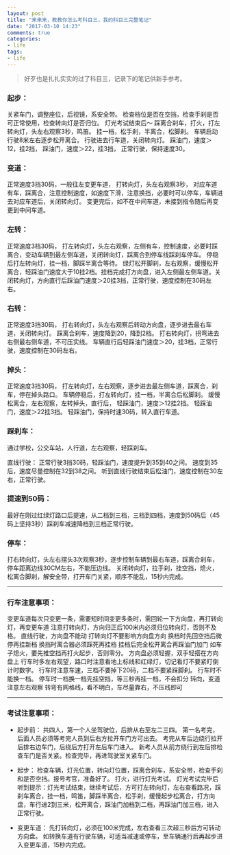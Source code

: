 ```yaml
---
layout: post
title: "来来来，教教你怎么考科目三，我的科目三完整笔记"
date: "2017-03-10 14:23"
comments: true
categories:
- life
tags:
- life
---
```


>好歹也是扎扎实实的过了科目三，记录下的笔记供新手参考。
<!-- more -->
### 起步：
关紧车门，调整座位，后视镜，系安全带。
检查档位是否在空挡，检查手刹是否可正常使用，检查转向灯是否归位。
灯光考试结束后～
踩离合刹车，打火，打左转向灯，头左右观察3秒，鸣笛。
挂一档，松手刹，半离合，松脚刹。
车辆启动行驶8米左右逐步松开离合。
行驶进去行车道，关闭转向灯。
踩油门，速度＞12，挂2挡，
踩油门，速度＞22，挂3挡，
正常行驶，保持速度30。

### 变道：
正常速度3挡30码，一般往左变更车道，
打转向灯，头左右观察3秒，
对应车道有车，踩离合，注意控制速度，如速度下滑，注意换挡，必要时可以停车，车辆进去对应车道后，关闭转向灯。
变更完后，如不在中间车道，未接到指令随后再变更到中间车道。

### 左转：
正常速度3档30码，
打左转向灯，头左右观察，左侧有车，控制速度，必要时踩离合，变动车辆到最左侧车道，关闭转向灯，踩离合到停车线踩刹车停车。
停稳后打左转向灯，挂一档，脚踩半离合等待。
绿灯松开脚刹，左右观察，缓慢松开离合，轻踩油门速度大于10挂2档。挂档完成打方向盘，进入左侧最左侧车道。关闭转向灯，方向直行后踩油门速度＞20挂3挡，正常行驶，速度控制在30码左右。

### 右转：
正常速度3挡30码，
打右转向灯，头左右观察后转动方向盘，逐步进去最右车道，关闭转向灯。
踩离合刹车，速度降到20，降到2档。
打右转向灯，拐弯进去右侧最右侧车道，不可压实线。
车辆直行后轻踩油门速度＞20，挂3档，正常行驶，速度控制在30码左右。

### 掉头：
正常速度3挡30码，
打左转向灯，左右观察，逐步进去最左侧车道，踩离合，刹车，停在掉头路口。
车辆停稳后，打左转向灯，挂一档，半离合后松脚刹。
缓慢松离合，左右观察，左转掉头，直行后，
轻踩油门，速度＞12挂2挡。
轻踩油门，速度＞22挂3挡。
轻踩油门，保持时速30码，转入直行车道。

### 踩刹车：
通过学校，公交车站，人行道，左右观察，轻踩刹车。

直线行驶：
正常行驶3挡30码，轻踩油门，速度提升到35到40之间。
速度到35后，速度尽量控制在32到38之间。
听到直线行驶结束后松油门，速度控制在30左右，正常行驶。

### 提速到50码：
最好在刚过红绿灯路口后提速，从二档到三档，三档到四档，速度到50码后（45码上坚持3秒）踩刹车减速降档到三档正常行驶。

### 停车：
打右转向灯，头左右摆头3次观察3秒，逐步控制车辆到最右车道，踩离合刹车，停车距离边线30CM左右，不能压边线。
关闭转向灯，拉手刹，挂空挡，熄火，松离合脚刹，解安全带，打开车门关紧，顺序不能乱，15秒内完成。

***

### 行车注意事项：
变更车道每次只变更一条，需要短时间变更多条时，需回轮一下方向盘，再打转向灯，再变更车道
注意打转向灯，方向归正后100米内必须归位转向灯，否则不及格。
直线行驶，方向盘不能动
打转向灯不要影响方向盘方向
换档时先回空挡后微停再挂新档
换挡时离合器必须踩死再挂档
挂档后完全松开离合再踩油门加门
如车子熄火，要先推空挡再打火起步，否则零分。
方向盘必须轻握，双手轻搭在方向盘上
行车时多左右观望，路口时注意看地上标线和红绿灯，切记看灯不要紧盯倒计时数字。
行车时注意车速，三档不要掉下20码，二档不要紧踩脚刹。
行车时不能换一档。
停车时一档换一档先挂空挡，等三秒再挂一档，不会扣分
转向，变道注意左右观察
转弯有网格线，看不明白，车尽量靠右，不压线即可

***

### 考试注意事项：
- 起步前：
  共四人，第一个人坐驾驶位，后排从右至左二三四。
  第一名考完，后面人员必须等考完人员到后右方拉开车门方可出去。
  考完从车后边绕行拉开后排右边车门，后绕后方打开左后车门进入。
  新考人员从前方绕行到左后排检查车门是否关紧。检查完毕，再进驾驶室关紧车门。

- 起步：
  检查车辆，灯光位置，转向灯位置，踩离合刹车，系安全带，检查手刹和是否空挡。报号考官，准备好了。
  打火，进行灯光考试。
  灯光考试完毕后听到提示：灯光考试结束，继续考试后，方可打左转向灯，左右查看路况，踩刹车离合，挂一档，鸣笛，脚踩半离合，松手刹，缓慢起步松离合，打方向盘，车行进2到三米，松开离合，踩油门加档到二档，再踩油门加三档，进入正常行驶。

- 变更车道：
  先打转向灯，必须在100米完成，左右查看三次超三秒后方可转动方向盘。
  如转换车道有行驶车辆，可适当减速或停车，至车辆通行后再起步进入变更车道，15秒内完成。